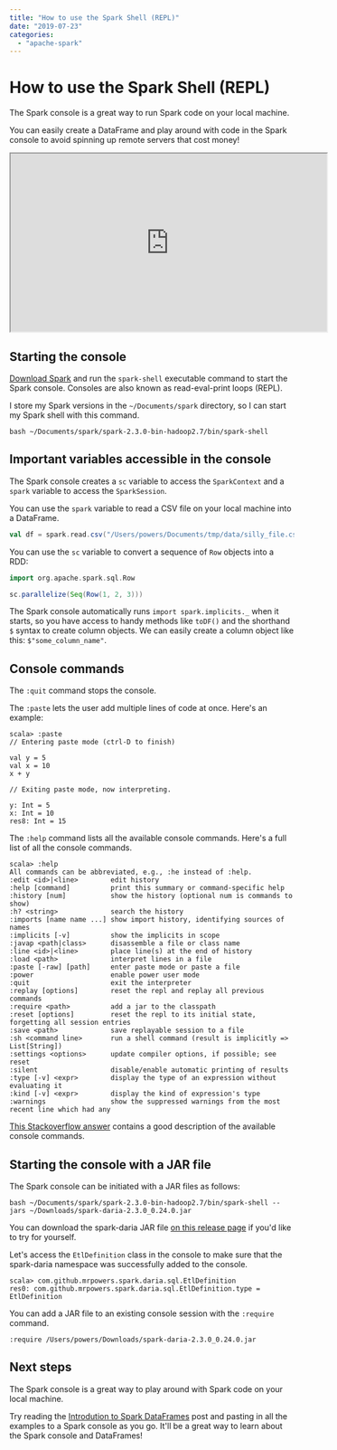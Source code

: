 ```yaml
---
title: "How to use the Spark Shell (REPL)"
date: "2019-07-23"
categories: 
  - "apache-spark"
---
```


# How to use the Spark Shell (REPL)

The Spark console is a great way to run Spark code on your local machine.

You can easily create a DataFrame and play around with code in the Spark console to avoid spinning up remote servers that cost money!

<iframe width="560" height="315" src="https://www.youtube.com/embed/6BeLHKlwols" allowfullscreen></iframe>

## Starting the console

[Download Spark](https://spark.apache.org/downloads.html) and run the `spark-shell` executable command to start the Spark console. Consoles are also known as read-eval-print loops (REPL).

I store my Spark versions in the `~/Documents/spark` directory, so I can start my Spark shell with this command.

```
bash ~/Documents/spark/spark-2.3.0-bin-hadoop2.7/bin/spark-shell
```

## Important variables accessible in the console

The Spark console creates a `sc` variable to access the `SparkContext` and a `spark` variable to access the `SparkSession`.

You can use the `spark` variable to read a CSV file on your local machine into a DataFrame.

```scala
val df = spark.read.csv("/Users/powers/Documents/tmp/data/silly_file.csv")
```

You can use the `sc` variable to convert a sequence of `Row` objects into a RDD:

```scala
import org.apache.spark.sql.Row

sc.parallelize(Seq(Row(1, 2, 3)))
```

The Spark console automatically runs `import spark.implicits._` when it starts, so you have access to handy methods like `toDF()` and the shorthand `$` syntax to create column objects. We can easily create a column object like this: `$"some_column_name"`.

## Console commands

The `:quit` command stops the console.

The `:paste` lets the user add multiple lines of code at once. Here's an example:

```
scala> :paste
// Entering paste mode (ctrl-D to finish)

val y = 5
val x = 10
x + y

// Exiting paste mode, now interpreting.

y: Int = 5
x: Int = 10
res8: Int = 15
```

The `:help` command lists all the available console commands. Here's a full list of all the console commands.

```
scala> :help
All commands can be abbreviated, e.g., :he instead of :help.
:edit <id>|<line>        edit history
:help [command]          print this summary or command-specific help
:history [num]           show the history (optional num is commands to show)
:h? <string>             search the history
:imports [name name ...] show import history, identifying sources of names
:implicits [-v]          show the implicits in scope
:javap <path|class>      disassemble a file or class name
:line <id>|<line>        place line(s) at the end of history
:load <path>             interpret lines in a file
:paste [-raw] [path]     enter paste mode or paste a file
:power                   enable power user mode
:quit                    exit the interpreter
:replay [options]        reset the repl and replay all previous commands
:require <path>          add a jar to the classpath
:reset [options]         reset the repl to its initial state, forgetting all session entries
:save <path>             save replayable session to a file
:sh <command line>       run a shell command (result is implicitly => List[String])
:settings <options>      update compiler options, if possible; see reset
:silent                  disable/enable automatic printing of results
:type [-v] <expr>        display the type of an expression without evaluating it
:kind [-v] <expr>        display the kind of expression's type
:warnings                show the suppressed warnings from the most recent line which had any
```

[This Stackoverflow answer](https://stackoverflow.com/a/32808382/1125159) contains a good description of the available console commands.

## Starting the console with a JAR file

The Spark console can be initiated with a JAR files as follows:

```
bash ~/Documents/spark/spark-2.3.0-bin-hadoop2.7/bin/spark-shell --jars ~/Downloads/spark-daria-2.3.0_0.24.0.jar
```

You can download the spark-daria JAR file [on this release page](https://github.com/MrPowers/spark-daria/releases/tag/v2.3.0_0.24.0) if you'd like to try for yourself.

Let's access the `EtlDefinition` class in the console to make sure that the spark-daria namespace was successfully added to the console.

```
scala> com.github.mrpowers.spark.daria.sql.EtlDefinition
res0: com.github.mrpowers.spark.daria.sql.EtlDefinition.type = EtlDefinition
```

You can add a JAR file to an existing console session with the `:require` command.

```
:require /Users/powers/Downloads/spark-daria-2.3.0_0.24.0.jar
```

## Next steps

The Spark console is a great way to play around with Spark code on your local machine.

Try reading the [Introdution to Spark DataFrames](https://www.mungingdata.com/apache-spark/introduction-to-dataframes) post and pasting in all the examples to a Spark console as you go. It'll be a great way to learn about the Spark console and DataFrames!
